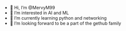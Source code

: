 - 👋 Hi, I’m @MervyM99
- 👀 I’m interested in AI and ML 
- 🌱 I’m currently learning python and networking
- 💞️ I’m looking forward to be a part of the gethub family  

<!---
MervyM99/MervyM99 is a ✨ special ✨ repository because its `README.md` (this file) appears on your GitHub profile.
You can click the Preview link to take a look at your changes.
--->
